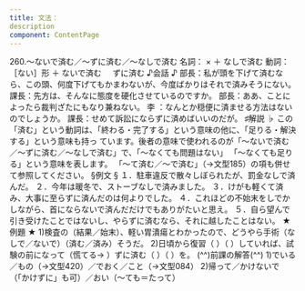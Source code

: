 ```yaml
---
title: 文法：
description
component: ContentPage
---
```



260.～ないで済む／～ずに済む／～なしで済む
名詞： × ＋ なしで済む
動詞：［ない］形 ＋ ないで済む
    ずに済む
♪会話 ♪
部長：私が頭を下げて済むなら、この頭、何度下げてもかまわないが、今度ばかりはそれで済みそうにない。 課長：先方は、そんなに態度を硬化させているのですか。 部長：ああ、ことによったら裁判ざたにもなり兼ねない。
李 ：なんとか穏便に済ませる方法はないのでしょうか。 課長：せめて訴訟にならずに済めばいいのだが。
♯解説 ♭
この「済む」という動詞は、「終わる・完了する」という意味の他に、「足りる・解決する」という意味も持っ ています。後者の意味で使われるのが「～ないで済む／～ずに済む／～なしで済む」で、「～なくても問題はない」 「～なくても足りる」という意味を表します。
「～て済む／～で済む」（→文型185）の項も併せて参照してください。
§例文 §
１．駐車違反で散々しぼられたが、罰金なしで済んだ。
２．今年は暖冬で、ストーブなしで済みました。
３．けがも軽くて済み、大事に至らずに済んだのは何よりでした。
４．これほどの不始末をしでかしながら、首にならないで済んだだけでもありがたいと思え。
５．自ら望んで引き受けたことではないし、やらずに済むなら、それに越したことはない。
★例題 ★
1)検査の（結果／始末）、軽い胃潰瘍とわかったので、どうやら手術（なしで／ないで）（済む／済み）そうだ。
2)日頃から復習（ ）（ ）していれば、試験の前になって（慌てる→ ）ずに済む（ ）（ ）を。
(^^)前課の解答(^^)
1)でいる／もの（→文型420）／でおく／こと（→文型084）
2)帰って／かけないで（「かけずに」も可）／おい（～ても＝たって）
